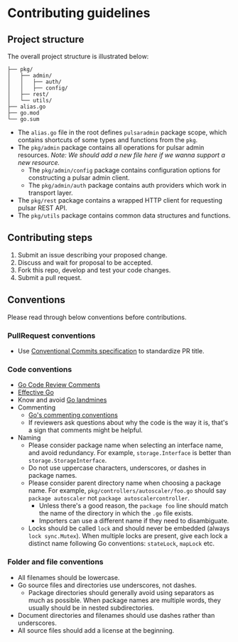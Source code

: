 <!--
	
	  Copyright 2023 StreamNative, Inc.

    Licensed under the Apache License, Version 2.0 (the "License");
    you may not use this file except in compliance
    with the License.  You may obtain a copy of the License at

      http://www.apache.org/licenses/LICENSE-2.0

    Unless required by applicable law or agreed to in writing,
    software distributed under the License is distributed on an
    "AS IS" BASIS, WITHOUT WARRANTIES OR CONDITIONS OF ANY
    KIND, either express or implied.  See the License for the
    specific language governing permissions and limitations
    under the License.

-->

# Contributing guidelines

## Project structure
The overall project structure is illustrated below:

```shell
├── pkg/
│   ├── admin/
│   │   ├── auth/
│   │   ├── config/
│   ├── rest/
│   └── utils/
├── alias.go
├── go.mod
└── go.sum
```

- The `alias.go` file in the root defines `pulsaradmin` package scope, which contains shortcuts of some types and functions from the `pkg`. 
- The `pkg/admin` package contains all operations for pulsar admin resources. *Note: We should add a new file here if we wanna support a new resource.*
  - The `pkg/admin/config` package contains configuration options for constructing a pulsar admin client.
  - The `pkg/admin/auth` package contains auth providers which work in transport layer. 
- The `pkg/rest` package contains a wrapped HTTP client for requesting pulsar REST API.
- The `pkg/utils` package contains common data structures and functions.

## Contributing steps
1. Submit an issue describing your proposed change.
2. Discuss and wait for proposal to be accepted.
3. Fork this repo, develop and test your code changes.
4. Submit a pull request.

## Conventions

Please read through below conventions before contributions.

### PullRequest conventions

- Use [Conventional Commits specification](https://www.conventionalcommits.org/en/v1.0.0/) to standardize PR title.

### Code conventions

- [Go Code Review Comments](https://github.com/golang/go/wiki/CodeReviewComments)
- [Effective Go](https://golang.org/doc/effective_go.html)
- Know and avoid [Go landmines](https://gist.github.com/lavalamp/4bd23295a9f32706a48f)
- Commenting
  - [Go's commenting conventions](http://blog.golang.org/godoc-documenting-go-code)
  - If reviewers ask questions about why the code is the way it is, that's a sign that comments might be helpful.
- Naming
  - Please consider package name when selecting an interface name, and avoid redundancy. For example, `storage.Interface` is better than `storage.StorageInterface`.
  - Do not use uppercase characters, underscores, or dashes in package names.
  - Please consider parent directory name when choosing a package name. For example, `pkg/controllers/autoscaler/foo.go` should say `package autoscaler` not `package autoscalercontroller`.
      - Unless there's a good reason, the `package foo` line should match the name of the directory in which the `.go` file exists.
      - Importers can use a different name if they need to disambiguate.
  - Locks should be called `lock` and should never be embedded (always `lock sync.Mutex`). When multiple locks are present, give each lock a distinct name following Go conventions: `stateLock`, `mapLock` etc.
  
### Folder and file conventions

- All filenames should be lowercase.
- Go source files and directories use underscores, not dashes.
  - Package directories should generally avoid using separators as much as possible. When package names are multiple words, they usually should be in nested subdirectories.
- Document directories and filenames should use dashes rather than underscores.
- All source files should add a license at the beginning.